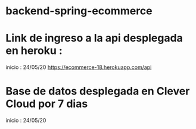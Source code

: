 # backend-spring-ecommerce  

# Link de ingreso a la api desplegada en heroku :
inicio : 24/05/20
https://ecommerce-18.herokuapp.com/api

# Base de datos desplegada en Clever Cloud por 7 dias 
inicio : 24/05/20
